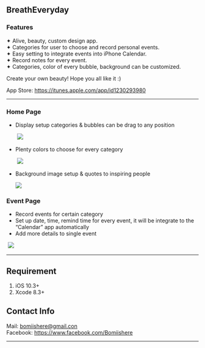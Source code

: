 ## BreathEveryday
### Features
✦  Alive, beauty, custom design app.  
✦  Categories for user to choose and record personal events.  
✦  Easy setting to integrate events into iPhone Calendar.   
✦  Record notes for every event.   
✦  Categories, color of every bubble, background can be customized.    
  
Create your own beauty! Hope you all like it :)  
  
App Store: https://itunes.apple.com/app/id1230293980  
***
### Home Page
* Display setup categories & bubbles can be drag to any position  
    
                                          [![](http://i.imgur.com/xEXSs1h.gif)](http://www.youtube.com/watch?v=ZNO2qikX4BE)
  

  
* Plenty colors to choose for every category  
  
                                          [![](http://i.imgur.com/rDHz4Az.gif)](https://www.youtube.com/watch?v=jsUwSsjraew)
  
* Background image setup & quotes to inspiring people  
  
  [![](http://i.imgur.com/xnF0e13.gif)](https://www.youtube.com/watch?v=g7QjH3KByoc)
                                            
  
### Event Page
* Record events for certain category  
* Set up date, time, remind time for every event, it will be integrate to the “Calendar” app automatically  
* Add more details to single event  

  [![](http://i.imgur.com/Zi9JvxH.gif)](https://www.youtube.com/watch?v=sk7VgqVJimg)
  
  
***
## Requirement
1. iOS 10.3+
2. Xcode 8.3+  

## Contact Info
Mail: bomiishere@gmail.con  
Facebook: https://www.facebook.com/Bomiishere

***



